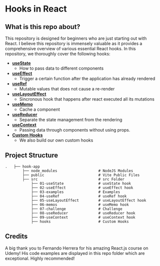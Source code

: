 # Hooks in React

## What is this repo about?
This repository is designed for beginners who are just starting out with React. I believe this repository is immensely valuable as it provides a comprehensive overview of various essential React hooks. In this repository, we thoroughly cover the following hooks:

- [**useState**](https://github.com/davidtc8/hooks-learning/tree/master/hook-app/src/01-useState)
    - How to pass data to different components
- [**useEffect**](https://github.com/davidtc8/hooks-learning/tree/master/hook-app/src/02-useEffect)
    - Trigger a certain function after the application has already rendered
- [**useRef**](https://github.com/davidtc8/hooks-learning/tree/master/hook-app/src/03-examples)
    - Mutable values that does not cause a re-render
- [**useLayoutEffect**](https://github.com/davidtc8/hooks-learning/tree/master/hook-app/src/05-useLayoutEffect)
    - Sincronous hook that happens after react executed all its mutations
- [**useMemo**](https://github.com/davidtc8/hooks-learning/tree/master/hook-app/src/06-memos)
    - Cache a component
- [**useReducer**](https://github.com/davidtc8/hooks-learning/tree/master/hook-app/src/08-useReducer)
    - Separate the state management from the rendering
- [**useContext**](https://github.com/davidtc8/hooks-learning/tree/master/hook-app/src/09-useContext)   
    - Passing data through components without using props.
- [**Custom Hooks**](https://github.com/davidtc8/hooks-learning/tree/master/hook-app/src/hooks)
    - We also build our own custom hooks

## Project Structure
    .   ├── hook-app
            ├── node_modules                   # NodeJS Modules
            ├── public                         # Vite Public Files
            ├── src                            # src Folder
                ├── 01-useState                # useState hook
                ├── 02-useEffect               # useEffect hook   
                ├── 03-examples                # Examples
                ├── 04-useRef                  # useRef hook
                ├── 05-useLayoutEffect         # useLayoutEffect hook
                ├── 06-memos                   # useMemo hook
                ├── 07-challenge               # Challenge
                ├── 08-useReducer              # useReducer hook
                ├── 09-useContext              # useContext hook
                ├── hooks                      # Custom Hooks

## Credits
A big thank you to Fernando Herrera for his amazing React.js course on Udemy! His code examples are displayed in this repo folder which are exceptional. Highly recommended!